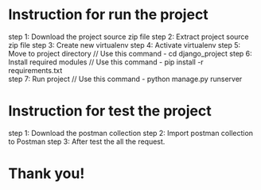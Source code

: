 # Instruction for run the project
step 1: Download the project source zip file 
step 2: Extract project source zip file
step 3: Create new virtualenv
step 4: Activate virtualenv
step 5: Move to project directory // Use this command - cd django_project
step 6: Install required modules // Use this command - pip install -r requirements.txt   
step 7: Run project // Use this command - python manage.py runserver

# Instruction for test the project
step 1: Download the postman collection
step 2: Import postman collection to Postman
step 3: After test the all the request.

# Thank you!